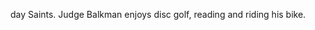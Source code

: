 ﻿---
fname: 'Thad'
lname: 'Balkman'
id: 1081
published: False
layout: judge-bio
---
day Saints. Judge
Balkman enjoys disc golf, reading and riding his bike.

